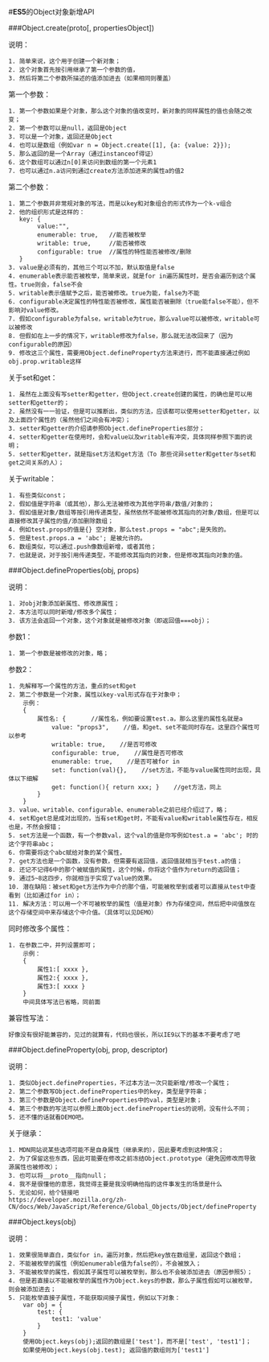 ﻿#**ES5**的Object对象新增API

###Object.create(proto[, propertiesObject])

说明：

    1. 简单来说，这个用于创建一个新对象；
    2. 这个对象首先按引用继承了第一个参数的值，
    3. 然后将第二个参数所描述的值添加进去（如果相同则覆盖）

第一个参数：

    1. 第一个参数如果是个对象，那么这个对象的值改变时，新对象的同样属性的值也会随之改变；
    2. 第一个参数可以是null，返回是Object
    3. 可以是一个对象，返回还是Object
    4. 也可以是数组（例如var n = Object.create([1], {a: {value: 2}});
    5. 那么返回的是一个Array（通过instanceof得证）
    6. 这个数组可以通过n[0]来访问到数组的第一个元素1
    7. 也可以通过n.a访问到通过create方法添加进来的属性a的值2

第二个参数：

    1. 第二个参数并非常规对象的写法，而是以key和对象组合的形式作为一个k-v组合
    2. 他的组织形式是这样的：
       key: {
            value:"",
            enumerable: true,   //能否被枚举
            writable: true,     //能否被修改
            configurable: true  //属性的特性能否被修改/删除
       }
    3. value是必须有的，其他三个可以不加，默认取值是false
    4. enumerable表示能否被枚举，简单来说，就是for in遍历属性时，是否会遍历到这个属性。true则会，false不会
    5. writable表示值赋予之后，能否被修改。true为能，false为不能
    6. configurable决定属性的特性能否被修改，属性能否被删除（true能false不能），但不影响对value修改。
    7. 假如configurable为false，writable为true，那么value可以被修改，writable可以被修改
    8. 但假如在上一步的情况下，writable修改为false，那么就无法改回来了（因为configurable的原因）
    9. 修改这三个属性，需要用Object.defineProperty方法来进行，而不能直接通过例如obj.prop.writable这样

关于set和get：

    1. 虽然在上面没有写setter和getter，但Object.create创建的属性，的确也是可以用setter和getter的；
    2. 虽然没有一一验证，但是可以推断出，类似的方法，应该都可以使用setter和getter，以及上面四个属性的（虽然他们之间会有冲突）；
    3. setter和getter的介绍请参照Object.defineProperties部分；
    4. setter和getter在使用时，会和value以及writable有冲突，具体同样参照下面的说明；
    5. setter和getter，就是指set方法和get方法（To 那些诧异setter和getter与set和get之间关系的人）；

关于writable：

    1. 有些类似const；
    2. 假如值是字符串（或其他），那么无法被修改为其他字符串/数值/对象的；
    3. 假如值是对象/数组等按引用传递类型，虽然依然不能被修改其指向的对象/数组，但是可以直接修改其子属性的值/添加删除数组；
    4. 例如test.props的值是{} 空对象，那么test.props = "abc";是失败的。
    5. 但是test.props.a = 'abc'; 是被允许的。
    6. 数组类似，可以通过.push像数组新增，或者其他；
    7. 也就是说，对于按引用传递类型，不能修改其指向的对象，但是修改其指向对象的值。


###Object.defineProperties(obj, props)

说明：

    1. 对obj对象添加新属性、修改原属性；
    2. 本方法可以同时新增/修改多个属性；
    3. 该方法会返回一个对象，这个对象就是被修改对象（即返回值===obj）；
    
参数1：

    1. 第一个参数是被修改的对象，略；

参数2：

    1. 先解释写一个属性的方法，重点的set和get
    2. 第二个参数是一个对象，属性以key-val形式存在于对象中；
        示例：
        {
            属性名: {       //属性名，例如要设置test.a，那么这里的属性名就是a
                value: "props3",    //值，和get、set不能同时存在。这里四个属性可以参考
                writable: true,    //是否可修改
                configurable: true,    //属性是否可修改
                enumerable: true,    //是否可被for in
                set: function(val){},    //set方法，不能与value属性同时出现，具体以下细解
                get: function(){ return xxx; }    //get方法，同上
            }
        }
    3. value、writable、configurable、enumerable之前已经介绍过了，略；
    4. set和get总是成对出现的，当有set和get时，不能有value和writable属性存在，相反也是，不然会报错；
    5. set方法是一个函数，有一个参数val，这个val的值是你写例如test.a = 'abc'; 时的这个字符串abc；
    6. 你需要将这个abc赋给对象的某个属性，
    7. get方法也是一个函数，没有参数，但需要有返回值，返回值就相当于test.a的值；
    8. 还记不记得6中的那个被赋值的属性，这个时候，你将这个值作为return的返回值；
    9. 通过5~8这四步，你就相当于实现了value的效果。
    10. 潜在缺陷：被set和get方法作为中介的那个值，可能被枚举到或者可以直接从test中查看到（比如通过for in）；
    11. 解决方法：可以用一个不可被枚举的属性（值是对象）作为存储空间，然后把中间值放在这个存储空间中来存储这个中介值。（具体可以见DEMO）

同时修改多个属性：

    1. 在参数二中，并列设置即可；
        示例：
        {
            属性1:[ xxxx },
            属性2:{ xxxx },
            属性3:[ xxxx }
        }
        中间具体写法已省略，同前面
        
兼容性写法：

    好像没有很好能兼容的，见过的就算有，代码也很长，所以IE9以下的基本不要考虑了吧


###Object.defineProperty(obj, prop, descriptor)

说明：

    1. 类似Object.defineProperties，不过本方法一次只能新增/修改一个属性；
    2. 第二个参数写Object.defineProperties中的key，类型是字符串；
    3. 第三个参数是Object.defineProperties中的val，类型是对象；
    4. 第三个参数的写法可以参照上面Object.defineProperties的说明，没有什么不同；
    5. 还不懂的话就看DEMO吧。

关于继承：

    1. MDN网站说某些选项可能不是自身属性（继承来的），因此要考虑到这种情况；
    2. 为了保留这些东西，因此可能要在修改之前冻结Object.prototype（避免因修改而导致源属性也被修改）；
    3. 也可以将__proto__指向null；
    4. 我不是很懂他的意思，我觉得主要是我没明确他指的这件事发生的场景是什么
    5. 无论如何，给个链接吧
    https://developer.mozilla.org/zh-CN/docs/Web/JavaScript/Reference/Global_Objects/Object/defineProperty
    

###Object.keys(obj)

说明：

    1. 效果很简单直白，类似for in，遍历对象，然后把key放在数组里，返回这个数组；
    2. 不能被枚举的属性（例如enumerable值为false的），不会被放入；
    3. 不能被枚举的属性，假如其子属性可以被枚举到，那么也不会被添加进去（原因参照5）；
    4. 但是若直接以不能被枚举的属性作为Object.keys的参数，那么子属性假如可以被枚举，则会被添加进去；
    5. 只能枚举直接子属性，不能获取间接子属性，例如以下对象：
        var obj = {
            test: {
                test1: 'value'
            }
        }
        使用Object.keys(obj);返回的数组是['test']，而不是['test', 'test1']；
        如果使用Object.keys(obj.test); 返回值的数组则为['test1']